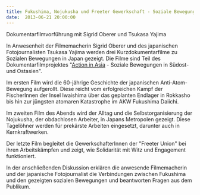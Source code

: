 ```yaml
---
title: Fukushima, Nojukusha und Freeter Gewerkschaft - Soziale Bewegungen in Japan
date:  2013-06-21 20:00:00
---
```


Dokumentarfilmvorführung mit Sigrid Oberer und Tsukasa Yajima



In Anwesenheit der Filmemacherin Sigrid Oberer und des japanischen
Fotojournalisten Tsukasa Yajima werden drei Kurzdokumentarfilme zu
Sozialen Bewegungen in Japan gezeigt. Die Filme sind Teil des
Dokumentarfilmprojektes "<a href="http://actioninasia.wordpress.com">Action in Asia</a> - Soziale
Bewegungen in Südost- und Ostasien".


Im ersten Film wird die 60-jährige Geschichte der japanischen
Anti-Atom-Bewegung aufgerollt. Diese reicht vom erfolgreichen Kampf der
FischerInnen der Insel Iwaishima über das geplanten Endlager in Rokkasho
bis hin zur jüngsten atomaren Katastrophe im AKW Fukushima Daiichi.


Im zweiten Film des Abends wird der Alltag und die Selbstorganisierung
der Nojukusha, der obdachlosen Arbeiter, in Japans Metropolen
gezeigt. Diese Tagelöhner werden für prekärste Arbeiten eingesetzt,
darunter auch in Kernkraftwerken.


Der letzte Film begleitet die GewerkschafterInnen der "Freeter Union"
bei ihren Arbeitskämpfen und zeigt, wie Solidarität mit Witz und
Engagement funktioniert.


In der anschließenden Diskussion erklären die anwesende Filmemacherin
und der japanische Fotojournalist die Verbindungen zwischen Fukushima und
den gezeigten sozialen Bewegungen und beantworten Fragen aus dem
Publikum.


